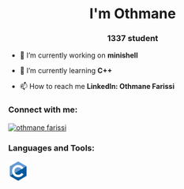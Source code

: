 <h1 align="center">I'm Othmane</h1>
<h3 align="center">1337 student</h3>

- 🔭 I’m currently working on **minishell**

- 🌱 I’m currently learning **C++**

- 📫 How to reach me **LinkedIn: Othmane Farissi**

<h3 align="left">Connect with me:</h3>
<p align="left">
<a href="https://linkedin.com/in/othmane farissi" target="blank"><img align="center" src="https://raw.githubusercontent.com/rahuldkjain/github-profile-readme-generator/master/src/images/icons/Social/linked-in-alt.svg" alt="othmane farissi" height="30" width="40" /></a>
</p>

<h3 align="left">Languages and Tools:</h3>
<p align="left"> <a href="https://www.cprogramming.com/" target="_blank" rel="noreferrer"> <img src="https://raw.githubusercontent.com/devicons/devicon/master/icons/c/c-original.svg" alt="c" width="40" height="40"/> </a> </p>
